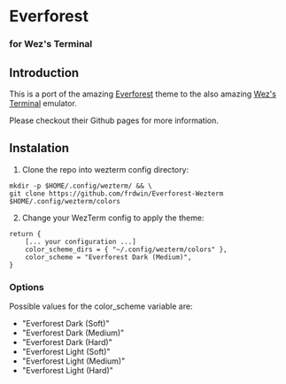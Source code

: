 # Everforest
### for Wez's Terminal

## Introduction
This is a port of the amazing [Everforest](https://github.com/sainnhe/everforest) theme to the also amazing [Wez's Terminal](https://github.com/wez/wezterm) emulator.

Please checkout their Github pages for more information.

## Instalation

1. Clone the repo into wezterm config directory:
```
mkdir -p $HOME/.config/wezterm/ && \
git clone https://github.com/frdwin/Everforest-Wezterm $HOME/.config/wezterm/colors
```

2. Change your WezTerm config to apply the theme:
```
return {
	[... your configuration ...]
	color_scheme_dirs = { "~/.config/wezterm/colors" },
	color_scheme = "Everforest Dark (Medium)",
}
```

### Options

Possible values for the color_scheme variable are:

* "Everforest Dark (Soft)"
* "Everforest Dark (Medium)"
* "Everforest Dark (Hard)"
* "Everforest Light (Soft)"
* "Everforest Light (Medium)"
* "Everforest Light (Hard)"

